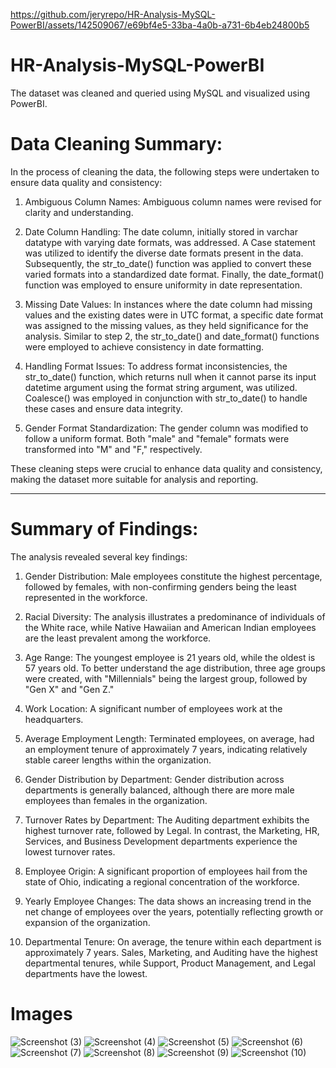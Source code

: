 
https://github.com/jeryrepo/HR-Analysis-MySQL-PowerBI/assets/142509067/e69bf4e5-33ba-4a0b-a731-6b4eb24800b5



# HR-Analysis-MySQL-PowerBI
The dataset was cleaned and queried using MySQL and visualized using PowerBI.

# Data Cleaning Summary:

In the process of cleaning the data, the following steps were undertaken to ensure data quality and consistency:

1) Ambiguous Column Names:
   Ambiguous column names were revised for clarity and understanding.

2) Date Column Handling:
   The date column, initially stored in varchar datatype with varying date formats, was addressed. A Case statement was utilized to identify the diverse date formats present in the data. Subsequently, the str_to_date() function was applied to convert these varied formats into a standardized date format. Finally, the date_format() function was employed to ensure uniformity in date representation.

3) Missing Date Values:
   In instances where the date column had missing values and the existing dates were in UTC format, a specific date format was assigned to the missing values, as they held significance for the analysis. Similar to step 2, the str_to_date() and date_format() functions were employed to achieve consistency in date formatting.

4) Handling Format Issues:
   To address format inconsistencies, the str_to_date() function, which returns null when it cannot parse its input datetime argument using the format string argument, was utilized. Coalesce() was employed in conjunction with str_to_date() to handle these cases and ensure data integrity.

5) Gender Format Standardization:
   The gender column was modified to follow a uniform format. Both "male" and "female" formats were transformed into "M" and "F," respectively.

These cleaning steps were crucial to enhance data quality and consistency, making the dataset more suitable for analysis and reporting.


*********************************************************************************************


# Summary of Findings:

The analysis revealed several key findings:

1. Gender Distribution:
   Male employees constitute the highest percentage, followed by females, with non-confirming genders being the least represented in the workforce.

2. Racial Diversity:
   The analysis illustrates a predominance of individuals of the White race, while Native Hawaiian and American Indian employees are the least prevalent among the workforce.

3. Age Range:
   The youngest employee  is 21 years old, while the oldest is 57 years old. To better understand the age distribution, three age groups were created, with "Millennials" being the largest group, followed by "Gen X" and "Gen Z."

4. Work Location:
   A significant number of employees work at the headquarters.

5. Average Employment Length:
   Terminated employees, on average, had an employment tenure of approximately 7 years, indicating relatively stable career lengths within the organization.

6. Gender Distribution by Department:
   Gender distribution across departments is generally balanced, although there are more male employees than females in the organization.

7. Turnover Rates by Department:
   The Auditing department exhibits the highest turnover rate, followed by Legal. In contrast, the Marketing, HR, Services, and Business Development departments experience the lowest turnover rates.

8. Employee Origin:
   A significant proportion of employees hail from the state of Ohio, indicating a regional concentration of the workforce.

9. Yearly Employee Changes:
   The data shows an increasing trend in the net change of employees over the years, potentially reflecting growth or expansion of the organization.

10. Departmental Tenure:
    On average, the tenure within each department is approximately 7 years. Sales, Marketing, and Auditing have the highest departmental tenures, while Support, Product Management, and Legal departments have the lowest.

# Images
![Screenshot (3)](https://github.com/jeryrepo/HR-Analysis-MySQL-PowerBI/assets/142509067/151b379b-d3ad-4325-aa37-c50ea0b95248)
![Screenshot (4)](https://github.com/jeryrepo/HR-Analysis-MySQL-PowerBI/assets/142509067/f057a81d-1fd7-4b6c-a4ee-fb0c7952cdbc)
![Screenshot (5)](https://github.com/jeryrepo/HR-Analysis-MySQL-PowerBI/assets/142509067/54c0b58f-dd6c-4814-b3c1-ddf381924698)
![Screenshot (6)](https://github.com/jeryrepo/HR-Analysis-MySQL-PowerBI/assets/142509067/e24b1bfe-558d-48b7-b363-14d552d56515)
![Screenshot (7)](https://github.com/jeryrepo/HR-Analysis-MySQL-PowerBI/assets/142509067/58c973ce-64da-492f-98da-1f067ae4a0eb)
![Screenshot (8)](https://github.com/jeryrepo/HR-Analysis-MySQL-PowerBI/assets/142509067/7515f521-5a3c-4f70-9b8f-bdde47a62e9e)
![Screenshot (9)](https://github.com/jeryrepo/HR-Analysis-MySQL-PowerBI/assets/142509067/e0ab377c-c0fd-4a6e-b060-ca93521ba608)
![Screenshot (10)](https://github.com/jeryrepo/HR-Analysis-MySQL-PowerBI/assets/142509067/068c577a-cf1b-4528-bb63-0029f43f7b5e)

